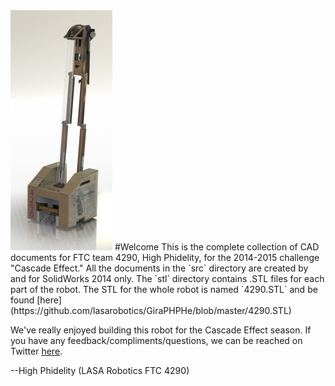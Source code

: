 <img src="https://raw.githubusercontent.com/lasarobotics/GiraPHPHe/master/img/giraphphpecropped.jpg?token=ABRJHBZmOqOkfb4XLtPOGn_9aFmO9fgqks5VNaYlwA%3D%3D" alt="Giraphphe Render 2" width="163px" height="384px">
#Welcome
This is the complete collection of CAD documents for FTC team 4290, High Phidelity, for the 2014-2015 challenge "Cascade Effect." All the documents in the `src` directory are created by and for SolidWorks 2014 only. The `stl` directory contains .STL files for each part of the robot. The STL for the whole robot is named `4290.STL` and be found [here](https://github.com/lasarobotics/GiraPHPHe/blob/master/4290.STL)

We've really enjoyed building this robot for the Cascade Effect season. If you have any feedback/compliments/questions, we can be reached on Twitter [here](https://twitter.com/lasa_ftc4290).

--High Phidelity (LASA Robotics FTC 4290)
